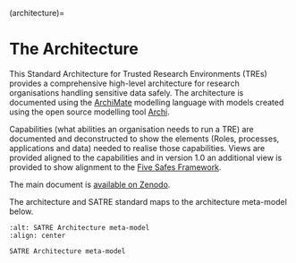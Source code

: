 (architecture)=

# The Architecture

This Standard Architecture for Trusted Research Environments (TREs) provides a comprehensive high-level architecture for research organisations handling sensitive data safely.
The architecture is documented using the [ArchiMate](https://pubs.opengroup.org/architecture/archimate3-doc/) modelling language with models created using the open source modelling tool [Archi](https://www.archimatetool.com/).

Capabilities (what abilities an organisation needs to run a TRE) are documented and deconstructed to show the elements (Roles, processes, applications and data) needed to realise those capabilities.
Views are provided aligned to the capabilities and in version 1.0 an additional view is provided to show alignment to the [Five Safes Framework](https://ukdataservice.ac.uk/help/secure-lab/what-is-the-five-safes-framework/).

The main document is [available on Zenodo](https://zenodo.org/record/8411274).

The architecture and SATRE standard maps to the architecture meta-model below.

```{figure} ../images/architecture-metamodel.jpg
:alt: SATRE Architecture meta-model
:align: center

SATRE Architecture meta-model
```
